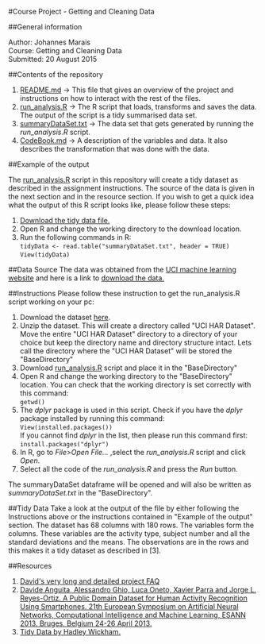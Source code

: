 #Course Project - Getting and Cleaning Data

##General information

Author: Johannes Marais  
Course: Getting and Cleaning Data  
Submitted: 20 August 2015  

##Contents of the repository
1. [README.md](https://github.com/maraisj/GettingAndCleaningDataProject/blob/master/README.md) -> This file that gives an overview of the project and instructions on how to interact with the rest of the files.
2. [run_analysis.R](https://github.com/maraisj/GettingAndCleaningDataProject/blob/master/run_analysis.R) -> The R script that loads, transforms and saves the data. The output of the script is a tidy summarised data set.
3. [summaryDataSet.txt](https://github.com/maraisj/GettingAndCleaningDataProject/blob/master/summaryDataSet.txt) -> The data set that gets generated by running the *run_analysis.R* script.
4. [CodeBook.md](https://github.com/maraisj/GettingAndCleaningDataProject/blob/master/CodeBook.md) -> A description of the variables and data. It also describes the transformation that was done with the data.

##Example of the output

The [run_analysis.R](https://github.com/maraisj/GettingAndCleaningDataProject/blob/master/run_analysis.R) script in this repository will create a tidy dataset as described in the assignment instructions. The source of the data is given in the next section and in the resource section. If you wish to get a quick idea what the output of this R script looks like, please follow these steps:  

1. [Download the tidy data file.](https://github.com/maraisj/GettingAndCleaningDataProject/blob/master/summaryDataSet.txt)  
2. Open R and change the working directory to the download location.  
3. Run the following commands in R:  
```tidyData <- read.table("summaryDataSet.txt", header = TRUE)```  
   ```View(tidyData)```     
   
##Data Source
The data was obtained from the  [UCI machine learning website](http://archive.ics.uci.edu/ml/datasets/Human+Activity+Recognition+Using+Smartphones) and here is a link to [download the data.](https://d396qusza40orc.cloudfront.net/getdata%2Fprojectfiles%2FUCI%20HAR%20Dataset.zip) 

##Instructions
Please follow these instruction to get the run_analysis.R script working on your pc:  

1. Download the dataset [here](https://d396qusza40orc.cloudfront.net/getdata%2Fprojectfiles%2FUCI%20HAR%20Dataset.zip). 
2. Unzip the dataset. This will create a directory called "UCI HAR Dataset". Move the entire "UCI HAR Dataset" directory to a directory of your choice but keep the directory name and directory structure intact. Lets call the directory where the "UCI HAR Dataset" will be stored the "BaseDirectory"
3. Download [run_analysis.R](https://github.com/maraisj/GettingAndCleaningDataProject/blob/master/run_analysis.R) script and place it in the "BaseDirectory"
4. Open R and change the working directory to the "BaseDirectory" location. You can check that the working directory is set correctly with this command:  
```getwd()```
6. The *dplyr* package is used in this script. Check if you have the *dplyr* package installed by running this command:  
```View(installed.packages())```  
If you cannot find *dplyr* in the list, then please run this command first:  
```install.packages("dplyr")```
7. In R, go to *File>Open File...* ,select the *run_analysis.R* script and click *Open*.
8. Select all the code of the *run_analysis.R* and press the *Run* button.

The summaryDataSet dataframe will be opened and will also be written as *summaryDataSet.txt* in the "BaseDirectory".

##Tidy Data
Take a look at the output of the file by either following the Instructions above or the instructions contained in "Example of the output" section. The dataset has 68 columns with 180 rows. The variables form the columns. These variables are the activity type, subject number and all the standard deviations and the means. The observations are in the rows and this makes it a tidy dataset as described in [3].

##Resources
1. [David's very long and detailed project FAQ](https://class.coursera.org/getdata-031/forum/thread?thread_id=28)  
2. [Davide Anguita, Alessandro Ghio, Luca Oneto, Xavier Parra and Jorge L. Reyes-Ortiz. A Public Domain Dataset for Human Activity Recognition Using Smartphones. 21th European Symposium on Artificial Neural Networks, Computational Intelligence and Machine Learning, ESANN 2013. Bruges, Belgium 24-26 April 2013.](http://archive.ics.uci.edu/ml/datasets/Human+Activity+Recognition+Using+Smartphones)
3. [Tidy Data by Hadley Wickham.](http://vita.had.co.nz/papers/tidy-data.pdf)